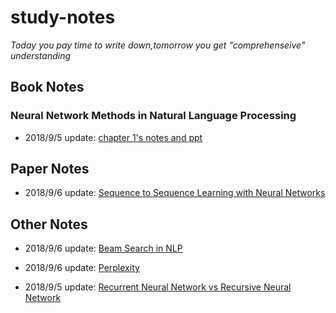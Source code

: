 # study-notes

*Today you pay time to write down,tomorrow you get "comprehenseive" understanding*

## Book Notes

### Neural Network Methods in Natural Language Processing

+ 2018/9/5 update: [chapter 1's notes and ppt](https://github.com/Albert-xy/study-notes/tree/master/Deep-Learning/nlp/books/Neural%20Network%20Methods%20in%20Natural%20Language%20Processing)  


## Paper Notes

+ 2018/9/6 update: [Sequence to Sequence Learning with Neural Networks]()

## Other Notes

+ 2018/9/6 update: [Beam Search in NLP](https://github.com/Albert-xy/study-notes/blob/master/Deep-Learning/nlp/beam_search.md)

+ 2018/9/6 update: [Perplexity]()

+ 2018/9/5 update: [Recurrent Neural Network vs Recursive Neural Network](https://github.com/Albert-xy/study-notes/blob/master/Deep-Learning/rnn/recurrent_vs_recursive.md)
